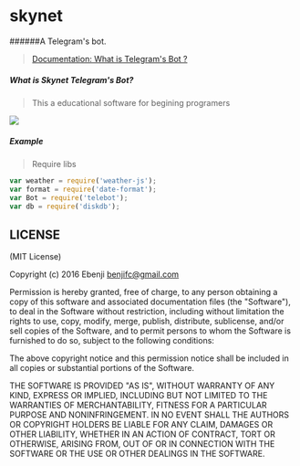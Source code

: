 # skynet




######A Telegram's bot.

> [Documentation: What is   Telegram's Bot ?](https://core.telegram.org/api)

##### What is Skynet Telegram's Bot? 

>This a educational software for begining programers


![](https://core.telegram.org/file/811140934/1/tbDSLHSaijc/fdcc7b6d5fb3354adf)

##### Example

>Require libs

```js
var weather = require('weather-js');
var format = require('date-format');
var Bot = require('telebot');
var db = require('diskdb');

```




LICENSE
-------

(MIT License)

Copyright (c) 2016 Ebenji <benjifc@gmail.com>

Permission is hereby granted, free of charge, to any person obtaining
a copy of this software and associated documentation files (the
"Software"), to deal in the Software without restriction, including
without limitation the rights to use, copy, modify, merge, publish,
distribute, sublicense, and/or sell copies of the Software, and to
permit persons to whom the Software is furnished to do so, subject to
the following conditions:

The above copyright notice and this permission notice shall be
included in all copies or substantial portions of the Software.

THE SOFTWARE IS PROVIDED "AS IS", WITHOUT WARRANTY OF ANY KIND,
EXPRESS OR IMPLIED, INCLUDING BUT NOT LIMITED TO THE WARRANTIES OF
MERCHANTABILITY, FITNESS FOR A PARTICULAR PURPOSE AND
NONINFRINGEMENT. IN NO EVENT SHALL THE AUTHORS OR COPYRIGHT HOLDERS BE
LIABLE FOR ANY CLAIM, DAMAGES OR OTHER LIABILITY, WHETHER IN AN ACTION
OF CONTRACT, TORT OR OTHERWISE, ARISING FROM, OUT OF OR IN CONNECTION
WITH THE SOFTWARE OR THE USE OR OTHER DEALINGS IN THE SOFTWARE.

